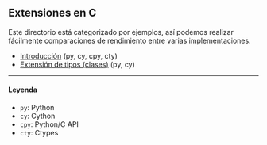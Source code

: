## Extensiones en C
Este directorio está categorizado por ejemplos, así podemos realizar fácilmente comparaciones de rendimiento entre varias implementaciones.

- [Introducción](https://github.com/mondeja/fullstack/tree/master/backend/src/022-extensiones_en_c/001-intro) (py, cy, cpy, cty)
- [Extensión de tipos (clases)](https://github.com/mondeja/fullstack/tree/master/backend/src/022-extensiones_en_c/002-extension_de_tipos) (py, cy)

_______________________________

#### Leyenda
- `py`: Python
- `cy`: Cython
- `cpy`: Python/C API
- `cty`: Ctypes
